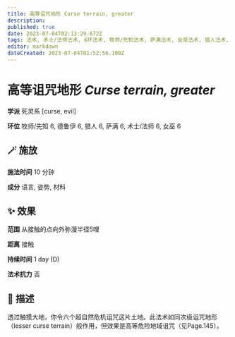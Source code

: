 ```yaml
---
title: 高等诅咒地形 Curse terrain, greater
description: 
published: true
date: 2023-07-04T02:13:29.672Z
tags: 法术, 术士/法师法术, 6环法术, 牧师/先知法术, 萨满法术, 女巫法术, 猎人法术, 德鲁伊法术, 死灵系, evil, curse
editor: markdown
dateCreated: 2023-07-04T01:52:56.100Z
---
```


# **高等诅咒地形** *Curse terrain, greater*

**学派** 死灵系 \[curse, evil\] 

**环位** 牧师/先知 6, 德鲁伊 6, 猎人 6, 萨满 6, 术士/法师 6, 女巫 6

## 🪄 施放

**施法时间** 10 分钟

**成分** 语言, 姿势, 材料

## ✨ 效果  

**范围** 从接触的点向外弥漫半径5哩

**距离** 接触  

**持续时间** 1 day (D) 

**法术抗力** 否

## 📖 描述

透过触摸大地，你令六个超自然危机诅咒这片土地。此法术如同次级诅咒地形（lesser curse terrain）般作用，但效果是高等危险地域诅咒（见Page.145）。
    